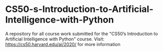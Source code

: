 # CS50-s-Introduction-to-Artificial-Intelligence-with-Python
A repository for all course work submitted for the "CS50’s Introduction to Artificial Intelligence with Python" course. Visit: https://cs50.harvard.edu/ai/2020/ for more information
